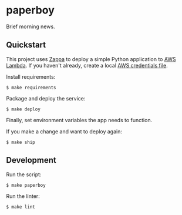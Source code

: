 # paperboy

Brief morning news.

## Quickstart

This project uses [Zappa](https://github.com/Miserlou/Zappa) to deploy a simple Python application to [AWS Lambda](https://aws.amazon.com/lambda/). If you haven't already, create a local [AWS credentials file](https://aws.amazon.com/blogs/security/a-new-and-standardized-way-to-manage-credentials-in-the-aws-sdks/).

Install requirements:

    $ make requirements

Package and deploy the service:

    $ make deploy

Finally, set environment variables the app needs to function.

If you make a change and want to deploy again:

    $ make ship

## Development

Run the script:

    $ make paperboy

Run the linter:

    $ make lint
